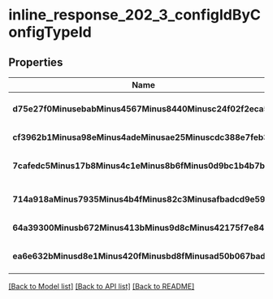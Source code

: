 # inline_response_202_3_configIdByConfigTypeId

## Properties
Name | Type | Description | Notes
------------ | ------------- | ------------- | -------------
**d75e27f0MinusebabMinus4567Minus8440Minusc24f02f2eca5** | **string** |  | [optional] [default to null]
**cf3962b1Minusa98eMinus4adeMinusae25Minuscdc388e7feb3** | **string** |  | [default to null]
**7cafedc5Minus17b8Minus4c1eMinus8b6fMinus0d9bc1b4b7bc** | **string** |  | [optional] [default to null]
**714a918aMinus7935Minus4b4fMinus82c3Minusafbadcd9e59b** | **string** |  | [optional] [default to null]
**64a39300Minusb672Minus413bMinus9d8cMinus42175f7e84dd** | **string** |  | [default to null]
**ea6e632bMinusd8e1Minus420fMinusbd8fMinusad50b067bad6** | **string** |  | [optional] [default to null]

[[Back to Model list]](../README.md#documentation-for-models) [[Back to API list]](../README.md#documentation-for-api-endpoints) [[Back to README]](../README.md)


